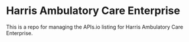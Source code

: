#  Harris Ambulatory Care Enterprise
This is a repo for managing the APIs.io listing for  Harris Ambulatory Care Enterprise.